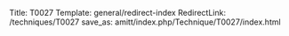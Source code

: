 Title: T0027
Template: general/redirect-index
RedirectLink: /techniques/T0027
save_as: amitt/index.php/Technique/T0027/index.html